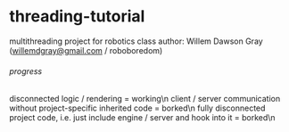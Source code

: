 # threading-tutorial
multithreading project for robotics class
author: Willem Dawson Gray (willemdgray@gmail.com / roboboredom)

###### progress
disconnected logic / rendering = working\n
client / server communication without project-specific inherited code = borked\n
fully disconnected project code, i.e. just include engine / server and hook into it = borked\n
